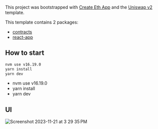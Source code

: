 This project was bootstrapped with [Create Eth App](https://github.com/paulrberg/create-eth-app) and the
[Uniswap v2](https://github.com/paulrberg/create-eth-app/tree/develop/templates/react/uniswap-v2) template.

This template contains 2 packages:

- [contracts](/packages/contracts)
- [react-app](/packages/react-app)

## How to start
```bash
nvm use v16.19.0
yarn install
yarn dev
```
- nvm use v16.19.0
- yarn install
- yarn dev

## UI

![Screenshot 2023-11-21 at 3 29 35 PM](https://github.com/RubyAquaMarine/aquastrade-dex-ui/assets/86425604/a6f2ca6d-8f87-45d2-b29d-f395de981e53)

